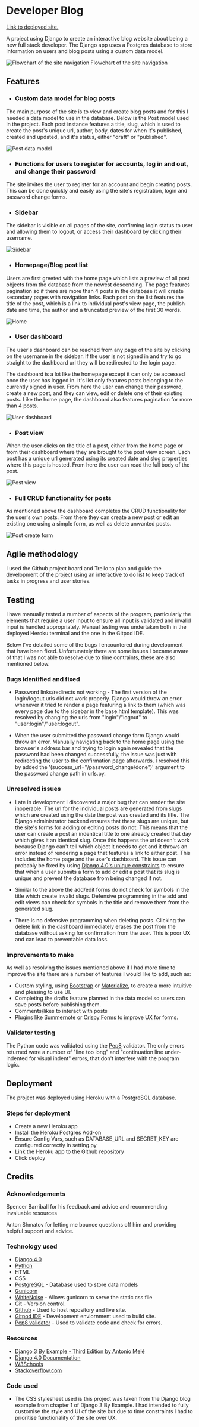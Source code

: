 # Developer Blog

[Link to deployed site.](https://ms4-django-blog.herokuapp.com/)

A project using Django to create an interactive blog website about being a new full stack developer. The Django app uses a Postgres database to store information on users and blog posts using a custom data model.

![Flowchart of the site navigation](screenshots/navigation.PNG)
Flowchart of the site navigation


## Features

- ### Custom data model for blog posts

The main purpose of the site is to view and create blog posts and for this I needed a data model to use in the database. Below is the Post model used in the project. Each post instance features a title, slug, which is used to create the post's unique url, author, body, dates for when it's published, created and updated, and it's status, either "draft" or "published".

![Post data model](screenshots/post_model.PNG)

- ### Functions for users to register for accounts, log in and out, and change their password

The site invites the user to register for an account and begin creating posts. This can be done quickly and easily using the site's registration, login and password change forms.

- ### Sidebar

The sidebar is visible on all pages of the site, confirming login status to user and allowing them to logout, or access their dashboard by clicking their username.

![Sidebar](screenshots/sidebar.PNG)

- ### Homepage/Blog post list

Users are first greeted with the home page which lists a preview of all post objects from the database from the newest descending. The page features pagination so if there are more than 4 posts in the database it will create secondary pages with navigation links. Each post on the list features the title of the post, which is a link to individual post's view page, the publish date and time, the author and a truncated preview of the first 30 words.

![Home](screenshots/home.PNG)

- ### User dashboard

The user's dashboard can be reached from any page of the site by clicking on the username in the sidebar. If the user is not signed in and try to go straight to the dashboard url they will be redirected to the login page. 

The dashboard is a lot like the homepage except it can only be accessed once the user has logged in. It's list only features posts belonging to the currently signed in user. From here the user can change their password, create a new post, and they can view, edit or delete one of their existing posts. Like the home page, the dashboard also features pagination for more than 4 posts.

![User dashboard](screenshots/dashboard.PNG)

- ### Post view

When the user clicks on the title of a post, either from the home page or from their dashboard where they are brought to the post view screen. Each post has a unique url generated using its created date and slug properties where this page is hosted. From here the user can read the full body of the post.

![Post view](screenshots/post_view.PNG)

- ### Full CRUD functionality for posts

As mentioned above the dashboard completes the CRUD functionality for the user's own posts. From there they can create a new post or edit an existing one using a simple form, as well as delete unwanted posts.

![Post create form](screenshots/post_create.PNG)

## Agile methodology
I used the Github project board and Trello to plan and guide the development of the project using an interactive to do list to keep track of tasks in progress and user stories.

## Testing
I have manually tested a number of aspects of the program, particularly the elements that require a user input to ensure all input is validated and invalid input is handled appropriately. Manual testing was undertaken both in the deployed Heroku terminal and the one in the Gitpod IDE.

Below I've detailed some of the bugs I encountered during development that have been fixed. Unfortunately there are some issues I became aware of that I was not able to resolve due to time contraints, these are also mentioned below.

### Bugs identified and fixed
- Password links/redirects not working - The first version of the login/logout urls did not work properly. Django would throw an error whenever it tried to render a page featuring a link to them (which was every page due to the sidebar in the base.html template). This was resolved by changing the urls from "login"/"logout" to "user:login"/"user:logout".

- When the user submitted the password change form Django would throw an error. Manually navigating back to the home page using the browser's address bar and trying to login again revealed that the password had been changed successfully, the issue was just with redirecting the user to the confirmation page afterwards. I resolved this by added the '(success_url="/password_change/done")' argument to the password change path in urls.py.

### Unresolved issues
- Late in development I discovered a major bug that can render the site inoperable. The url for the individual posts are generated from slugs which are created using the date the post was created and its title. The Django administrator backend ensures that these slugs are unique, but the site's forms for adding or editing posts do not. This means that the user can create a post an indentical title to one already created that day which gives it an identical slug. Once this happens the url doesn't work because Django can't tell which object it needs to get and it throws an error instead of rendering a page that features a link to either post. This includes the home page and the user's dashboard. This issue can probably be fixed by using [Django 4.0's unique constraints](https://docs.djangoproject.com/en/4.0/ref/models/constraints/0) to ensure that when a user submits a form to add or edit a post that its slug is unique and prevent the database from being changed if not.

- Similar to the above the add/edit forms do not check for symbols in the title which create invalid slugs. Defensive programming in the add and edit views can check for symbols in the title and remove them from the generated slug.

- There is no defensive programming when deleting posts. Clicking the delete link in the dashboard immediately erases the post from the database without asking for confirmation from the user. This is poor UX and can lead to preventable data loss.

### Improvements to make
As well as resolving the issues mentioned above if I had more time to improve the site there are a number of features I would like to add, such as:

- Custom styling, using [Bootstrap](https://getbootstrap.com/docs/3.4/css/) or [Materialize](https://materializecss.com/), to create a more intuitive and pleasing to use UI.
- Completing the drafts feature planned in the data model so users can save posts before publishing them.
- Comments/likes to interact with posts
- Plugins like [Summernote](https://summernote.org/) or [Crispy Forms](https://django-crispy-forms.readthedocs.io/en/latest/) to improve UX for forms.

### Validator testing
The Python code was validated using the [Pep8](http://pep8online.com/) validator. The only errors returned were a number of "line too long" and "continuation line under-indented for visual indent" errors, that don't interfere with the program logic.

## Deployment

The project was deployed using Heroku with a PostgreSQL database.

### Steps for deployment

- Create a new Heroku app
- Install the Heroku Postgres Add-on
- Ensure Config Vars, such as DATABASE_URL and SECRET_KEY are configured correctly in setting.py
- Link the Heroku app to the Github repository
- Click deploy

## Credits

### Acknowledgements

Spencer Barriball for his feedback and advice and recommending invaluable resources

Anton Shmatov for letting me bounce questions off him and providing helpful support and advice.

### Technology used
- [Django 4.0](https://docs.djangoproject.com/en/4.0/)
- [Python](https://www.python.org/)
- HTML
- CSS
- [PostgreSQL](https://www.postgresql.org/) - Database used to store data models
- [Gunicorn](https://gunicorn.org/)
- [WhiteNoise](http://whitenoise.evans.io/en/stable/) - Allows gunicorn to serve the static css file
- [Git](https://git-scm.com/) - Version control.
- [Github](https://github.com/) - Used to host repository and live site.
- [Gitpod IDE](https://gitpod.io/) - Development enviornment used to build site.
- [Pep8 validator](http://pep8online.com/) - Used to validate code and check for errors.

### Resources

- [Django 3 By Example - Third Edition by Antonio Melé](https://www.packtpub.com/product/django-3-by-example-third-edition/9781838981952)
- [Django 4.0 Documentation](https://docs.djangoproject.com/en/4.0/)
- [W3Schools](https://www.w3schools.com/)
- [Stackoverflow.com](https://stackoverflow.com/)

### Code used
- The CSS stylesheet used is this project was taken from the Django blog example from chapter 1 of Django 3 By Example. I had intended to fully customise the style and UI of the site but due to time constraints I had to prioritise functionality of the site over UX.